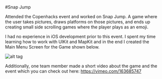 #Snap Jump

Attended the Copenhacks event and worked on Snap Jump. A game where the user takes pictures, draws platforms on those pictures, and ends up
creating small side scrolling games where the player plays as an emoji.

I had no experience in iOS development prior to this event. I spent my time learning how to work with UIKit and MapKit and in the end I
created the Main Menu Screen for the Game shown below.

![alt tag](https://github.com/ThomasEmilsson/iOS/blob/master/Copenhacks-2016/MainMenu.png)


Additionally, one team member made a short video about the game and the event which you can check out here: https://vimeo.com/163685747


